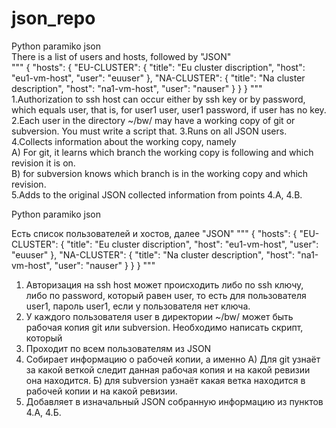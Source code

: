 # json_repo
Python paramiko json  
There is a list of users and hosts, followed by "JSON"  
"""
{
    "hosts": {
        "EU-CLUSTER": {
            "title": "Eu cluster discription",
            "host": "eu1-vm-host",
            "user": "euuser"
        },
        "NA-CLUSTER": {
            "title": "Na cluster description",
            "host": "na1-vm-host",
            "user": "nauser"
        }
    }
}
"""  
    1.Authorization to ssh host can occur either by ssh key or by password, which equals user, that is, for user1 user, user1 password, if user has no key.  
    2.Each user in the directory ~/bw/ may have a working copy of git or subversion. You must write a script that. 
    3.Runs on all JSON users.  
    4.Collects information about the working copy, namely  
        A) For git, it learns which branch the working copy is following and which revision it is on.  
        B) for subversion knows which branch is in the working copy and which revision.  
    5.Adds to the original JSON collected information from points 4.A, 4.B.

Python paramiko json  

Есть список пользователей и хостов, далее "JSON"
"""
{
    "hosts": {
        "EU-CLUSTER": {
            "title": "Eu cluster discription",
            "host": "eu1-vm-host",
            "user": "euuser"
        },
        "NA-CLUSTER": {
            "title": "Na cluster description",
            "host": "na1-vm-host",
            "user": "nauser"
        }
    }
}
"""
1) Авторизация на ssh host может происходить либо по ssh ключу, либо по password, который равен user,
то есть для пользователя user1, пароль user1, если у пользователя нет ключа.
2) У каждого пользователя user в директории ~/bw/ может быть рабочая копия git или subversion.
Необходимо написать скрипт, который
3) Проходит по всем пользователям из JSON
4) Собирает информацию о рабочей копии, а именно
    А) Для git узнаёт за какой веткой следит данная рабочая копия и на какой ревизии она находится.
    Б) для subversion узнаёт какая ветка находится в рабочей копии и на какой ревизии.
6) Добавляет в изначальный JSON собранную информацию из пунктов 4.А, 4.Б.
